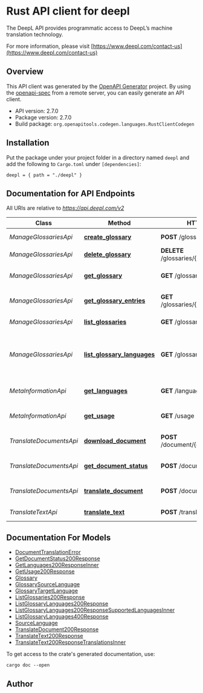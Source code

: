 # Rust API client for deepl

The DeepL API provides programmatic access to DeepL’s machine translation technology.

For more information, please visit [https://www.deepl.com/contact-us](https://www.deepl.com/contact-us)

## Overview

This API client was generated by the [OpenAPI Generator](https://openapi-generator.tech) project.  By using the [openapi-spec](https://openapis.org) from a remote server, you can easily generate an API client.

- API version: 2.7.0
- Package version: 2.7.0
- Build package: `org.openapitools.codegen.languages.RustClientCodegen`

## Installation

Put the package under your project folder in a directory named `deepl` and add the following to `Cargo.toml` under `[dependencies]`:

```
deepl = { path = "./deepl" }
```

## Documentation for API Endpoints

All URIs are relative to *https://api.deepl.com/v2*

Class | Method | HTTP request | Description
------------ | ------------- | ------------- | -------------
*ManageGlossariesApi* | [**create_glossary**](docs/ManageGlossariesApi.md#create_glossary) | **POST** /glossaries | Create a Glossary
*ManageGlossariesApi* | [**delete_glossary**](docs/ManageGlossariesApi.md#delete_glossary) | **DELETE** /glossaries/{glossary_id} | Delete a Glossary
*ManageGlossariesApi* | [**get_glossary**](docs/ManageGlossariesApi.md#get_glossary) | **GET** /glossaries/{glossary_id} | Retrieve Glossary Details
*ManageGlossariesApi* | [**get_glossary_entries**](docs/ManageGlossariesApi.md#get_glossary_entries) | **GET** /glossaries/{glossary_id}/entries | Retrieve Glossary Entries
*ManageGlossariesApi* | [**list_glossaries**](docs/ManageGlossariesApi.md#list_glossaries) | **GET** /glossaries | List all Glossaries
*ManageGlossariesApi* | [**list_glossary_languages**](docs/ManageGlossariesApi.md#list_glossary_languages) | **GET** /glossary-language-pairs | List Language Pairs Supported by Glossaries
*MetaInformationApi* | [**get_languages**](docs/MetaInformationApi.md#get_languages) | **GET** /languages | Retrieve Supported Languages
*MetaInformationApi* | [**get_usage**](docs/MetaInformationApi.md#get_usage) | **GET** /usage | Check Usage and Limits
*TranslateDocumentsApi* | [**download_document**](docs/TranslateDocumentsApi.md#download_document) | **POST** /document/{document_id}/result | Download Translated Document
*TranslateDocumentsApi* | [**get_document_status**](docs/TranslateDocumentsApi.md#get_document_status) | **POST** /document/{document_id} | Check Document Status
*TranslateDocumentsApi* | [**translate_document**](docs/TranslateDocumentsApi.md#translate_document) | **POST** /document | Upload and Translate a Document
*TranslateTextApi* | [**translate_text**](docs/TranslateTextApi.md#translate_text) | **POST** /translate | Request Translation


## Documentation For Models

 - [DocumentTranslationError](docs/DocumentTranslationError.md)
 - [GetDocumentStatus200Response](docs/GetDocumentStatus200Response.md)
 - [GetLanguages200ResponseInner](docs/GetLanguages200ResponseInner.md)
 - [GetUsage200Response](docs/GetUsage200Response.md)
 - [Glossary](docs/Glossary.md)
 - [GlossarySourceLanguage](docs/GlossarySourceLanguage.md)
 - [GlossaryTargetLanguage](docs/GlossaryTargetLanguage.md)
 - [ListGlossaries200Response](docs/ListGlossaries200Response.md)
 - [ListGlossaryLanguages200Response](docs/ListGlossaryLanguages200Response.md)
 - [ListGlossaryLanguages200ResponseSupportedLanguagesInner](docs/ListGlossaryLanguages200ResponseSupportedLanguagesInner.md)
 - [ListGlossaryLanguages400Response](docs/ListGlossaryLanguages400Response.md)
 - [SourceLanguage](docs/SourceLanguage.md)
 - [TranslateDocument200Response](docs/TranslateDocument200Response.md)
 - [TranslateText200Response](docs/TranslateText200Response.md)
 - [TranslateText200ResponseTranslationsInner](docs/TranslateText200ResponseTranslationsInner.md)


To get access to the crate's generated documentation, use:

```
cargo doc --open
```

## Author



